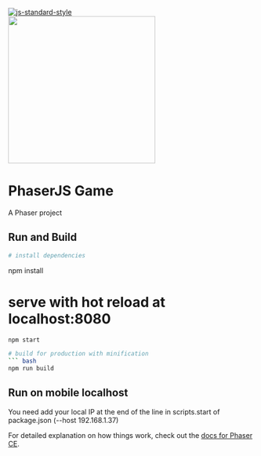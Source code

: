 [![js-standard-style](https://img.shields.io/badge/code%20style-standard-brightgreen.svg)](http://standardjs.com/)
<br />
<img src="https://phaser.io/images/img.png" width="300">

PhaserJS Game
=================================

A Phaser project

## Run and Build

``` bash
# install dependencies
```
npm install

# serve with hot reload at localhost:8080
``` bash
npm start

# build for production with minification
``` bash
npm run build
```

## Run on mobile localhost

You need add your local IP at the end of the line in scripts.start of package.json (--host 192.168.1.37)

For detailed explanation on how things work, check out the [docs for Phaser CE](https://photonstorm.github.io/phaser-ce/).

